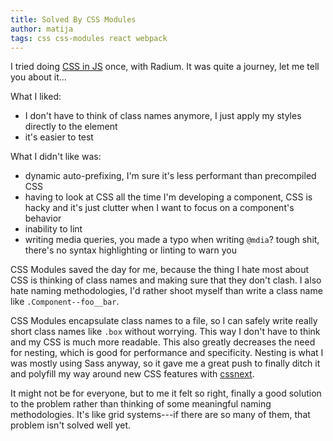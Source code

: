 ```yaml
---
title: Solved By CSS Modules
author: matija
tags: css css-modules react webpack
---
```


I tried doing [CSS in JS] once, with Radium. It was quite a journey, let me tell you about it...

What I liked:

  - I don't have to think of class names anymore, I just apply my styles directly to the element
  - it's easier to test

What I didn't like was:

  - dynamic auto-prefixing, I'm sure it's less performant than precompiled CSS
  - having to look at CSS all the time I'm developing a component, CSS is hacky and it's just clutter when I want to focus on a component's behavior
  - inability to lint
  - writing media queries, you made a typo when writing `@mdia`? tough shit, there's no syntax highlighting or linting to warn you

[extract-text-webpack-plugin]: https://github.com/webpack/extract-text-webpack-plugin
[CSS in JS]: https://speakerdeck.com/vjeux/react-css-in-js

CSS Modules saved the day for me, because the thing I hate most about CSS is thinking of class names and making sure that they don't clash. I also hate naming methodologies, I'd rather shoot myself than write a class name like `.Component--foo__bar`.

CSS Modules encapsulate class names to a file, so I can safely write really short class names like `.box` without worrying. This way I don't have to think and my CSS is much more readable. This also greatly decreases the need for nesting, which is good for performance and specificity. Nesting is what I was mostly using Sass anyway, so it gave me a great push to finally ditch it and polyfill my way around new CSS features with [cssnext].

It might not be for everyone, but to me it felt so right, finally a good solution to the problem rather than thinking of some meaningful naming methodologies. It's like grid systems---if there are so many of them, that problem isn't solved well yet.

[cssnext]: http://cssnext.io/
